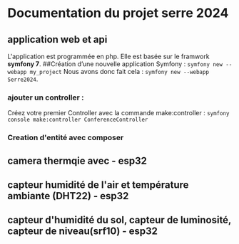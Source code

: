 # Documentation du projet serre 2024
## application web et api
L'application est programmée en php. Elle est basée sur le framwork **symfony 7**.
##Création d’une nouvelle application Symfony :
```symfony new --webapp my_project```
Nous avons donc fait cela : ```symfony new --webapp Serre2024```. 

### ajouter un controller :
Créez votre premier Controller avec la commande make:controller :
```symfony console make:controller ConferenceController```

### Creation d'entité avec composer


## camera thermqie avec - esp32
## capteur humidité de l'air et température ambiante (DHT22) - esp32
## capteur d'humidité du sol, capteur de luminosité, capteur de niveau(srf10) - esp32
